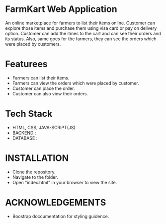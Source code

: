 # FarmKart Web Application
An online marketplace for farmers to list their items online. Customer can explore those items and purchase them using visa card or pay on delivery option. Customer can add the itmes to the cart and can see their orders and its status. Also, same goes for the farmers, they can see the orders which were placed by customers.

# Featurees
- Farmers can list their items.
- Farmers can view the orders which were placed by customer.
- Customer can place the order.
- Customer can also view their orders.

# Tech Stack
- HTML, CSS, JAVA-SCRIPT(JS)
- BACKEND : 
- DATABASE :

# INSTALLATION
- Clone the repository.
- Navigate to the folder.
- Open "index.html" in your browser to view the site.

# ACKNOWLEDGEMENTS
- Boostrap doccumentation for styling guidence.
